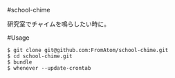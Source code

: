 #school-chime

研究室でチャイムを鳴らしたい時に。


#Usage

```
$ git clone git@github.com:FromAtom/school-chime.git
$ cd school-chime.git
$ bundle
$ whenever --update-crontab
```
